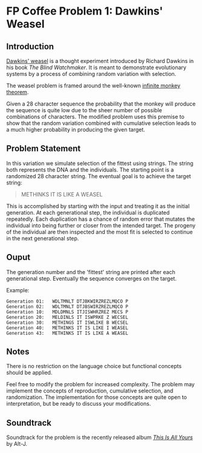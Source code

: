 # FP Coffee Problem 1: Dawkins' Weasel

## Introduction

[Dawkins' weasel](http://en.wikipedia.org/wiki/Weasel_program)
is a thought experiment introduced by Richard Dawkins in his book 
*The Blind Watchmaker*. It is meant to demonstrate evolutionary systems 
by a process of combining random variation with selection. 

The weasel problem is framed around the well-known 
[infinite monkey theorem](http://en.wikipedia.org/wiki/Infinite_monkey_theorem).

Given a 28 character sequence the probability that the monkey will produce
the sequence is quite low due to the sheer number of possible combinations of
characters. The modified problem uses this premise to show that the random
variation combined with cumulative selection leads to a much higher probability
in producing the given target. 

## Problem Statement

In this variation we simulate selection of the fittest using strings. The
string both represents the DNA and the individuals. The starting point is a 
randomized 28 character string. The eventual goal is to achieve the target
string:

> METHINKS IT IS LIKE A WEASEL

This is accomplished by starting with the input and treating it as the
initial generation. At each generational step, the individual is duplicated
repeatedly. Each duplication has a chance of random error that mutates
the individual into being further or closer from the intended target. 
The progeny of the individual are then inspected and the most fit is
selected to continue in the next generational step. 

## Ouput 

The generation number and the 'fittest' string are printed after each
generational step. Eventually the sequence converges on the target. 

Example:
```
Generation 01:   WDLTMNLT DTJBKWIRZREZLMQCO P
Generation 02:   WDLTMNLT DTJBSWIRZREZLMQCO P
Generation 10:   MDLDMNLS ITJISWHRZREZ MECS P
Generation 20:   MELDINLS IT ISWPRKE Z WECSEL
Generation 30:   METHINGS IT ISWLIKE B WECSEL
Generation 40:   METHINKS IT IS LIKE I WEASEL
Generation 43:   METHINKS IT IS LIKE A WEASEL
```

## Notes
There is no restriction on the language choice but functional concepts should 
be applied.

Feel free to modify the problem for increased complexity. The problem may implement
the concepts of reproduction, cumulative selection, and randomization. The
implementation for those concepts are quite open to interpretation, but be ready
to discuss your modifications.

## Soundtrack
Soundtrack for the problem is the recently released album 
[*This Is All Yours*](https://play.spotify.com/album/6TbkWAqqY4nhQnYim61IU8) 
by Alt-J.
